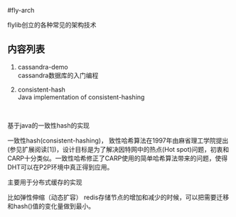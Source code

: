 #fly-arch

flylib创立的各种常见的架构技术

## 内容列表

1. cassandra-demo <br/>
    cassandra数据库的入门编程


2. consistent-hash  <br/>
    Java implementation of consistent-hashing
<br/>

基于java的一致性hash的实现

一致性hash(consistent-hashing)，
致性哈希算法在1997年由麻省理工学院提出(参见扩展阅读[1])，设计目标是为了解决因特网中的热点(Hot spot)问题，初衷和CARP十分类似。一致性哈希修正了CARP使用的简单哈希算法带来的问题，使得DHT可以在P2P环境中真正得到应用。

主要用于分布式缓存的实现

比如弹性伸缩（动态扩容） 
redis存储节点的增加和减少的时候，可以把需要迁移和hash()值的变化量做到最小。
